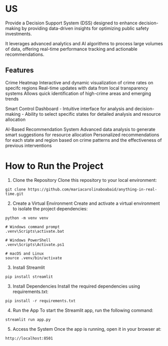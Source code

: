 # US

Provide a Decision Support System (DSS) designed to enhance decision-making by providing data-driven insights for optimizing public safety investments.

It leverages advanced analytics and AI algorithms to process large volumes of data, offering real-time performance tracking and actionable recommendations.

## Features

Crime Heatmap
Interactive and dynamic visualization of crime rates on specifc regions
Real-time updates with data from local transparency systems
Allows quick identification of high-crime areas and emerging trends

Smart Control Dashboard
	-	Intuitive interface for analysis and decision-making
	-	Ability to select specific states for detailed analysis and resource allocation

AI-Based Recommendation System
Advanced data analysis to generate smart suggestions for resource allocation
Personalized recommendations for each state and region based on crime patterns and the effectiveness of previous interventions


# How to Run the Project

1. Clone the Repository
Clone this repository to your local environment:

````
git clone https://github.com/mariacarolinaboabaid/anything-in-real-time.git
````

2. Create a Virtual Environment
Create and activate a virtual environment to isolate the project dependencies:

````
python -m venv venv

# Windows command prompt
.venv\Scripts\activate.bat

# Windows PowerShell
.venv\Scripts\Activate.ps1

# macOS and Linux
source .venv/bin/activate
````

3. Install Streamlit

````
pip install streamlit
````

3. Install Dependencies
Install the required dependencies using requirements.txt:

````
pip install -r requirements.txt
````

4. Run the App
To start the Streamlit app, run the following command:

````
streamlit run app.py
````

5. Access the System
Once the app is running, open it in your browser at:

````
http://localhost:8501
````
